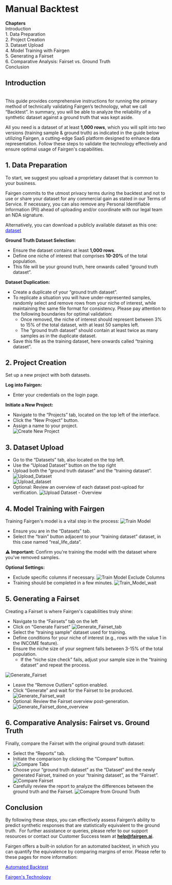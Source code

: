 # Manual Backtest
 
**Chapters**
<br /> Introduction
<br /> 1. Data Preparation 
<br /> 2. Project Creation
<br /> 3. Dataset Upload
<br /> 4. Model Training with Fairgen
<br /> 5. Generating a Fairset
<br /> 6. Comparative Analysis: Fairset vs. Ground Truth
<br /> Conclusion

## **Introduction**
<br /> This guide provides comprehensive instructions for running the primary method of technically validating Fairgen’s technology, what we call “Backtest”. In summary, you will be able to analyze the reliability of a synthetic dataset against a ground truth that was kept aside.

All you need is a dataset of at least **1,000 rows**, which you will split into two versions (training sample & ground truth) as indicated in the guide below utilizing Fairgen, a cutting-edge SaaS platform designed to enhance data representation. Follow these steps to validate the technology effectively and ensure optimal usage of Fairgen's capabilities.

## **1. Data Preparation**

To start, we suggest you upload a proprietary dataset that is common to your business.

Fairgen commits to the utmost privacy terms during the backtest and not to use or share your dataset for any commercial gain as stated in our Terms of Service. If necessary, you can also remove any Personal Identifiable Information (PII) ahead of uploading and/or coordinate with our legal team an NDA signature.

Alternatively, you can download a publicly available dataset as this one:  
<a href="https://data.mendeley.com/datasets/64xkbj2ry5/1" style="color: blue;">dataset</a>  


**Ground Truth Dataset Selection:**

- Ensure the dataset contains at least **1,000 rows**.
- Define one niche of interest that comprises **10-20%** of the total population.
- This file will be your ground truth, here onwards called “ground truth dataset”.

**Dataset Duplication:**

- Create a duplicate of your “ground truth dataset”.
- To replicate a situation you will have under-represented samples, randomly select and remove rows from your niche of interest, while maintaining the same file format for consistency. Please pay attention to the following boundaries for optimal validation:
    - Once removed, the niche of interest should represent between 3% to 15% of the total dataset, with at least 50 samples left.
    - The “ground truth dataset” should contain at least twice as many samples as in the duplicate dataset.
- Save this file as the training dataset, here onwards called “training dataset”.

## **2. Project Creation**

Set up a new project with both datasets.

**Log into Fairgen:**

- Enter your credentials on the login page.

**Initiate a New Project:**

- Navigate to the “Projects” tab, located on the top left of the interface.
- Click the “New Project” button.
- Assign a name to your project.  
![Create New Project](https://fairgen-app-static.s3.amazonaws.com/docs/manual_backtest_images/step2_Create_new_project.png)

## **3. Dataset Upload**
- Go to the “Datasets” tab, also located on the top left.
- Use the “Upload Dataset” button on the top right
- Upload both the “ground truth dataset” and the “training dataset”.  
![Upload_Dataset](https://fairgen-app-static.s3.amazonaws.com/docs/manual_backtest_images/step3_1_Upload_Dataset.png)   
![Upload_dataset](https://fairgen-app-static.s3.amazonaws.com/docs/manual_backtest_images/step3_2_Upload_dataset.png)
- Optional: Review an overview of each dataset post-upload for verification.
![Upload Dataset - Overview](https://fairgen-app-static.s3.amazonaws.com/docs/manual_backtest_images/step3_3_upload_dataset_overview.png)  


## **4. Model Training with Fairgen**
Training Fairgen's model is a vital step in the process:
![Train Model](https://fairgen-app-static.s3.amazonaws.com/docs/manual_backtest_images/step4_1_train_model.png)    

- Ensure you are in the “Datasets” tab.
- Select the “train” button adjacent to your “training dataset” dataset, in this case named “real_life_data”.

⚠️ **Important:** Confirm you're training the model with the dataset where you've removed samples.

**Optional Settings:**
- Exclude specific columns if necessary.
![Train Model Exclude Columns](https://fairgen-app-static.s3.amazonaws.com/docs/manual_backtest_images/step4_2_Train_model_exclude_columns.png)
- Training should be completed in a few minutes.
![Train_Model_wait](https://fairgen-app-static.s3.amazonaws.com/docs/manual_backtest_images/step4_3_Train_Model_wait.png)  

## **5. Generating a Fairset**
Creating a Fairset is where Fairgen's capabilities truly shine:

- Navigate to the “Fairsets” tab on the left
- Click on “Generate Fairset”
![Generate_Fairset_tab](https://fairgen-app-static.s3.amazonaws.com/docs/manual_backtest_images/step5_1_Generate_Fairset_tab.png)   
- Select the “training sample” dataset used for training.
- Define conditions for your niche of interest (e.g., rows with the value 1 in the INCOME feature).
- Ensure the niche size of your segment falls between 3-15% of the total population.
    - If the “niche size check” fails, adjust your sample size in the “training dataset” and repeat the process.  

![Generate_Fairset](https://fairgen-app-static.s3.amazonaws.com/docs/manual_backtest_images/step5_2_Generate_Fairset.png)
- Leave the “Remove Outliers” option enabled.
- Click “Generate” and wait for the Fairset to be produced.
![Generate_Fairset_wait](https://fairgen-app-static.s3.amazonaws.com/docs/manual_backtest_images/step5_3_Generate_Fairset_wait.png)  
- Optional: Review the Fairset overview post-generation.   
![Generate_Fairset_done_overview](https://fairgen-app-static.s3.amazonaws.com/docs/manual_backtest_images/step5_4_Generate_Fairset_done_overview.png)   

## **6. Comparative Analysis: Fairset vs. Ground Truth**
Finally, compare the Fairset with the original ground truth dataset:

- Select the “Reports” tab.
- Initiate the comparison by clicking the “Compare” button.
![Compare Tabs](https://fairgen-app-static.s3.amazonaws.com/docs/manual_backtest_images/step6_1_compare_tab.png)
- Choose your “ground truth dataset” as the “Dataset” and the newly generated Fairset, trained on your “training dataset”, as the “Fairset”.
![Compare Fairset](https://fairgen-app-static.s3.amazonaws.com/docs/manual_backtest_images/step6_2_Compare_fairset.png)
- Carefully review the report to analyze the differences between the ground truth and the Fairset.
![Comapre from Ground Truth](https://fairgen-app-static.s3.amazonaws.com/docs/manual_backtest_images/step6_3_compare_from_groundtruth.png)


## **Conclusion**
By following these steps, you can effectively assess Fairgen’s ability to predict synthetic responses that are statistically equivalent to the ground truth.  For further assistance or queries, please refer to our support resources or contact our Customer Success team at **help@fairgen.ai**.

Fairgen offers a built-in solution for an automated backtest, in which you can quantify the equivalence by comparing margins of error. Please refer to these pages for more information:
  
<a href="https://docs.fairgen.ai/backtest/" style="color: blue;">Automated Backtest</a>   

<a href="https://pitch.com/v/technology-5p828p" style="color: blue;">Fairgen's Technology</a>    
